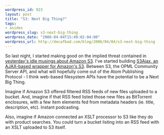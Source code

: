 ```yaml
--- 
wordpress_id: 923
layout: post
title: "S3: Next Big Thing?"
tags: 
- asides
wordpress_slug: s3-next-big-thing
wordpress_date: "2006-04-04T15:49:02-04:00"
wordpress_url: http://decafbad.com/blog/2006/04/04/s3-next-big-thing
---
```

 <p>So last night, I started making good on the implied threat contained in <a href="http://blogs.opml.org/decafbad/2006/04/03#When:3:26:56PM">yesterday's idle musings about Amazon S3</a>.  I've started building <a href="http://decafbad.com/trac/wiki/S3Ajax">S3Ajax, an AJAX-based wrapper for Amazon's S3</a>.  Between S3, the OPML Community Server API, and what will hopefully come out of the Atom Publishing Protocol - I think web-based filesystem APIs have the potential to be a Next Big Thing.</p>
 <p>Imagine if Amazon S3 offered filtered RSS feeds of new files uploaded to a bucket.  And, imagine if that RSS feed listed those new files as BitTorrent enclosures, with a few item elements fed from metadata headers (ie. title, description, etc).  Instant podcasting.</p>
 <p>Also, imagine if Amazon connected an XSLT processor to S3 like they do with product searches.  You could turn a bucket listing into an RSS feed with an XSLT uploaded to S3 itself.</p>
